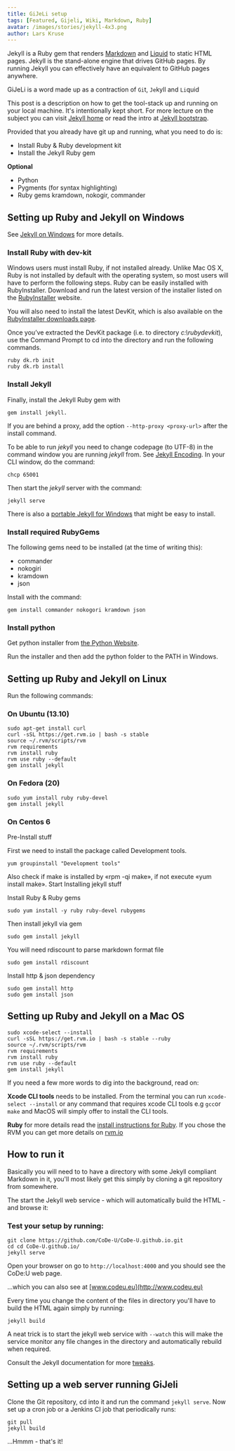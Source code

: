 ```yaml
---
title: GiJeLi setup
tags: [Featured, Gijeli, Wiki, Markdown, Ruby]
avatar: /images/stories/jekyll-4x3.png
author: Lars Kruse
---
```


Jekyll is a Ruby gem that renders [Markdown](https://help.github.com/articles/github-flavored-markdown) and [Liquid](https://docs.shopify.com/themes/liquid-documentation/basics) to static HTML pages. 
Jekyll is the stand-alone engine that drives GitHub pages. 
By running Jekyll you can effectively have an equivalent to GitHub pages anywhere.
<!--break-->

GiJeLi is a word made up as a contraction of `Gi`t, `Je`kyll and `Li`quid

This post is a description on how to get the tool-stack up and running on your local machine. 
It's intentionally kept short. 
For more lecture on the subject you can visit [Jekyll home](http://jekyllrb.com/) or read the intro at [Jekyll bootstrap](http://jekyllbootstrap.com/lessons/jekyll-introduction.html).

Provided that you already have git up and running, what you need to do is:

 * Install Ruby & Ruby development kit
 * Install the Jekyll Ruby gem

__Optional__

 * Python
 * Pygments (for syntax highlighting)
 * Ruby gems kramdown, nokogir, commander

## Setting up Ruby and Jekyll on Windows

See [Jekyll on Windows](http://jekyllrb.com/docs/windows/#installation) for more details.


### Install Ruby with dev-kit
Windows users must install Ruby, if not installed already. 
Unlike Mac OS X, Ruby is not installed by default with the operating system, so most users will have to perform the following steps. 
Ruby can be easily installed with RubyInstaller. 
Download and run the latest version of the installer listed on the [RubyInstaller](http://rubyinstaller.org/downloads/) website.

You will also need to install the latest DevKit, which is also available on the [RubyInstaller downloads page](http://rubyinstaller.org/downloads/).

Once you’ve extracted the DevKit package (i.e. to directory _c:\\rubydevkit_), use the Command Prompt to cd into the directory and run the following commands.

    ruby dk.rb init
    ruby dk.rb install

### Install Jekyll
Finally, install the Jekyll Ruby gem with

    gem install jekyll.

If you are behind a proxy, add the option `--http-proxy <proxy-url>` after the install command.

To be able to run _jekyll_ you need to change codepage (to UTF-8) in the command window you are running _jekyll_ from. 
See [Jekyll Encoding](http://jekyllrb.com/docs/windows/#encoding). 
In your CLI window, do the command:

    chcp 65001

Then start the _jekyll_ server with the command:

    jekyll serve

There is also a [portable Jekyll for Windows](http://www.madhur.co.in/blog/2013/07/20/buildportablejekyll.html) that might be easy to install.

### Install required RubyGems
The following gems need to be installed (at the time of writing this):

* commander
* nokogiri
* kramdown
* json

Install with the command:

    gem install commander nokogori kramdown json

### Install python
Get python installer from [the Python Website](http://www.pyton.org).

Run the installer and then add the python folder to the PATH in Windows.

## Setting up Ruby and Jekyll on Linux

Run the following commands:

### On Ubuntu (13.10)
    sudo apt-get install curl
    curl -sSL https://get.rvm.io | bash -s stable
    source ~/.rvm/scripts/rvm
    rvm requirements
    rvm install ruby
    rvm use ruby --default
    gem install jekyll


### On Fedora (20)
    sudo yum install ruby ruby-devel
    gem install jekyll


### On Centos 6

Pre-Install stuff

First we need to install the package called Development tools.

    yum groupinstall "Development tools"

Also check if make is installed by «rpm -qi make», if not execute «yum install make».
Start Installing jekyll stuff

Install Ruby & Ruby gems

    sudo yum install -y ruby ruby-devel rubygems

Then install jekyll via gem

    sudo gem install jekyll

You will need rdiscount to parse markdown format file

    sudo gem install rdiscount

Install http & json dependency

    sudo gem install http
    sudo gem install json

## Setting up Ruby and Jekyll on a Mac OS

```
sudo xcode-select --install
curl -sSL https://get.rvm.io | bash -s stable --ruby
source ~/.rvm/scripts/rvm
rvm requirements
rvm install ruby
rvm use ruby --default
gem install jekyll
```

If you need a few more words to dig into the background, read on:

__Xcode CLI tools__ needs to be installed. 
From the terminal you can run `xcode-select --install` or any command that requires xcode CLI tools e.g `gcc`or `make` and MacOS will simply offer to install the CLI tools.

__Ruby__ for more details read the [install instructions for Ruby](https://www.ruby-lang.org/en/downloads/). 
If you chose the RVM you can get more details on [rvm.io](http://rvm.io/rvm/install)


## How to run it

Basically you will need to to have a directory with some Jekyll compliant Markdown in it, you'll most likely get this simply by cloning a git repository from somewhere.

The start the Jekyll web service - which will automatically build the HTML - and browse it:

### Test your setup by running:

    git clone https://github.com/CoDe-U/CoDe-U.github.io.git
    cd cd CoDe-U.github.io/
    jekyll serve

Open your browser on go to `http://localhost:4000` and you should see the CoDe:U web page.

...which you can also see at [www.codeu.eu](http://www.codeu.eu)

Every time you change the content of the files in directory you'll have to build the HTML again simply by running:

    jekyll build

A neat trick is to start the jekyll web service with `--watch` this will make the service monitor any file changes in the directory and automatically rebuild when required.

Consult the Jekyll documentation for more [tweaks](http://jekyllrb.com/docs/usage/).

## Setting up a web server running GiJeli

Clone the Git repository, cd into it and run the command `jekyll serve`. Now set up a cron job or a Jenkins CI job that periodically runs:

    git pull
    jekyll build

...Hmmm - that's it!

